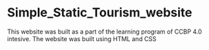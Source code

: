 # Simple_Static_Tourism_website
This website was built as a part of the learning program of CCBP 4.0 intesive. The website was built using HTML and CSS
